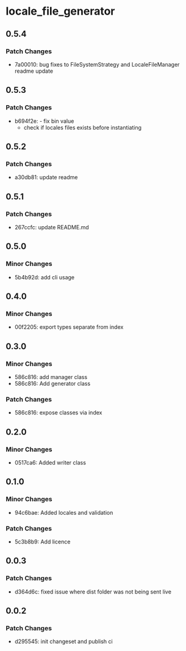 # locale_file_generator

## 0.5.4

### Patch Changes

- 7a00010: bug fixes to FileSystemStrategy and LocaleFileManager
  readme update

## 0.5.3

### Patch Changes

- b694f2e: - fix bin value
  - check if locales files exists before instantiating

## 0.5.2

### Patch Changes

- a30db81: update readme

## 0.5.1

### Patch Changes

- 267ccfc: update README.md

## 0.5.0

### Minor Changes

- 5b4b92d: add cli usage

## 0.4.0

### Minor Changes

- 00f2205: export types separate from index

## 0.3.0

### Minor Changes

- 586c816: add manager class
- 586c816: Add generator class

### Patch Changes

- 586c816: expose classes via index

## 0.2.0

### Minor Changes

- 0517ca6: Added writer class

## 0.1.0

### Minor Changes

- 94c6bae: Added locales and validation

### Patch Changes

- 5c3b8b9: Add licence

## 0.0.3

### Patch Changes

- d364d6c: fixed issue where dist folder was not being sent live

## 0.0.2

### Patch Changes

- d295545: init changeset and publish ci
